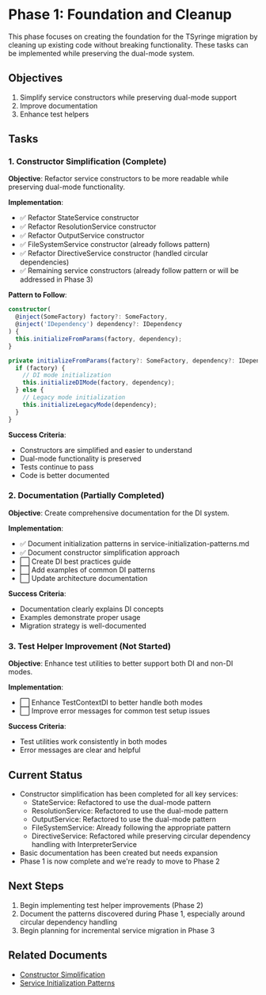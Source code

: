 # Phase 1: Foundation and Cleanup

This phase focuses on creating the foundation for the TSyringe migration by cleaning up existing code without breaking functionality. These tasks can be implemented while preserving the dual-mode system.

## Objectives

1. Simplify service constructors while preserving dual-mode support
2. Improve documentation
3. Enhance test helpers

## Tasks

### 1. Constructor Simplification (Complete)

**Objective**: Refactor service constructors to be more readable while preserving dual-mode functionality.

**Implementation**:
- ✅ Refactor StateService constructor
- ✅ Refactor ResolutionService constructor
- ✅ Refactor OutputService constructor
- ✅ FileSystemService constructor (already follows pattern)
- ✅ Refactor DirectiveService constructor (handled circular dependencies)
- ✅ Remaining service constructors (already follow pattern or will be addressed in Phase 3)

**Pattern to Follow**:
```typescript
constructor(
  @inject(SomeFactory) factory?: SomeFactory,
  @inject('IDependency') dependency?: IDependency
) {
  this.initializeFromParams(factory, dependency);
}

private initializeFromParams(factory?: SomeFactory, dependency?: IDependency): void {
  if (factory) {
    // DI mode initialization
    this.initializeDIMode(factory, dependency);
  } else {
    // Legacy mode initialization
    this.initializeLegacyMode(dependency);
  }
}
```

**Success Criteria**:
- Constructors are simplified and easier to understand
- Dual-mode functionality is preserved
- Tests continue to pass
- Code is better documented

### 2. Documentation (Partially Completed)

**Objective**: Create comprehensive documentation for the DI system.

**Implementation**:
- ✅ Document initialization patterns in service-initialization-patterns.md
- ✅ Document constructor simplification approach
- ⬜ Create DI best practices guide
- ⬜ Add examples of common DI patterns
- ⬜ Update architecture documentation

**Success Criteria**:
- Documentation clearly explains DI concepts
- Examples demonstrate proper usage
- Migration strategy is well-documented

### 3. Test Helper Improvement (Not Started)

**Objective**: Enhance test utilities to better support both DI and non-DI modes.

**Implementation**:
- ⬜ Enhance TestContextDI to better handle both modes
- ⬜ Improve error messages for common test setup issues

**Success Criteria**:
- Test utilities work consistently in both modes
- Error messages are clear and helpful

## Current Status

- Constructor simplification has been completed for all key services:
  - StateService: Refactored to use the dual-mode pattern
  - ResolutionService: Refactored to use the dual-mode pattern
  - OutputService: Refactored to use the dual-mode pattern
  - FileSystemService: Already following the appropriate pattern
  - DirectiveService: Refactored while preserving circular dependency handling with InterpreterService
- Basic documentation has been created but needs expansion
- Phase 1 is now complete and we're ready to move to Phase 2

## Next Steps

1. Begin implementing test helper improvements (Phase 2)
2. Document the patterns discovered during Phase 1, especially around circular dependency handling
3. Begin planning for incremental service migration in Phase 3

## Related Documents

- [Constructor Simplification](../reference/constructor-simplification.md)
- [Service Initialization Patterns](../reference/service-initialization-patterns.md)